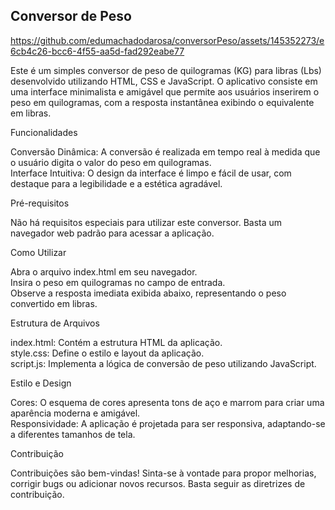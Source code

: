 ## Conversor de Peso



https://github.com/edumachadodarosa/conversorPeso/assets/145352273/e6cb4c26-bcc6-4f55-aa5d-fad292eabe77


Este é um simples conversor de peso de quilogramas (KG) para libras (Lbs) desenvolvido utilizando HTML, CSS e JavaScript. O aplicativo consiste em uma interface minimalista e amigável que permite aos usuários inserirem o peso em quilogramas, com a resposta instantânea exibindo o equivalente em libras.



Funcionalidades


Conversão Dinâmica: A conversão é realizada em tempo real à medida que o usuário digita o valor do peso em quilogramas.<br>
Interface Intuitiva: O design da interface é limpo e fácil de usar, com destaque para a legibilidade e a estética agradável.


Pré-requisitos

Não há requisitos especiais para utilizar este conversor. Basta um navegador web padrão para acessar a aplicação.


Como Utilizar


Abra o arquivo index.html em seu navegador.<br>
Insira o peso em quilogramas no campo de entrada.<br>
Observe a resposta imediata exibida abaixo, representando o peso convertido em libras.


Estrutura de Arquivos


index.html: Contém a estrutura HTML da aplicação.<br>
style.css: Define o estilo e layout da aplicação.<br>
script.js: Implementa a lógica de conversão de peso utilizando JavaScript.


Estilo e Design


Cores: O esquema de cores apresenta tons de aço e marrom para criar uma aparência moderna e amigável.<br>
Responsividade: A aplicação é projetada para ser responsiva, adaptando-se a diferentes tamanhos de tela.


Contribuição


Contribuições são bem-vindas! Sinta-se à vontade para propor melhorias, corrigir bugs ou adicionar novos recursos. Basta seguir as diretrizes de contribuição.

